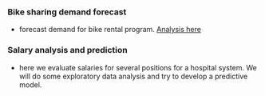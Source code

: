 ### Bike sharing demand forecast
- forecast demand for bike rental program. [Analysis here](https://github.com/leinada/Business/tree/master/bikeSharingML)

### Salary analysis and prediction

- here we evaluate salaries for several positions for a hospital system. We will do some exploratory data analysis and try to develop a predictive model.

